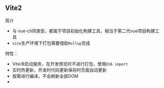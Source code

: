 ## Vite2

简介

- 与 vue-cli同类型，都属于项目初始化构建工具，相当于第二代vue项目构建工具
- `vite`生产环境下打包需要借助`Rollup`完成

特性：

- Vite冷启动服务，在开发预览时不进行打包，使用`ES6 import`
- 实时热更新，开发时代码更新保存时页面自动更新
- 按需进行编译，不会刷新全部DOM
- 